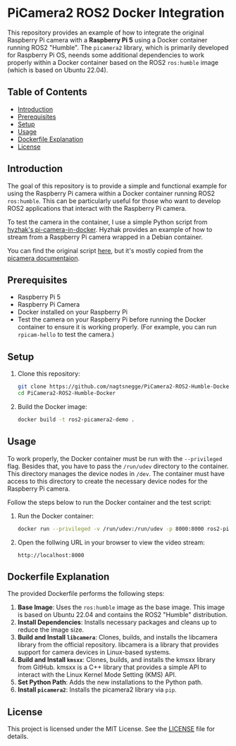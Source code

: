 # PiCamera2 ROS2 Docker Integration

This repository provides an example of how to integrate the original Raspberry Pi camera with a **Raspberry Pi 5** using a Docker container running ROS2 "Humble". The `picamera2` library, which is primarily developed for Raspberry Pi OS, neends some additional dependencies to work properly within a Docker container based on the ROS2 `ros:humble` image (which is based on Ubuntu 22.04).


## Table of Contents
- [Introduction](#introduction)
- [Prerequisites](#prerequisites)
- [Setup](#setup)
- [Usage](#usage)
- [Dockerfile Explanation](#dockerfile-explanation)
- [License](#license)

## Introduction
The goal of this repository is to provide a simple and functional example for using the Raspberry Pi camera within a Docker container running ROS2 `ros:humble`. This can be particularly useful for those who want to develop ROS2 applications that interact with the Raspberry Pi camera.

To test the camera in the container, I use a simple Python script from [hyzhak's pi-camera-in-docker](https://github.com/hyzhak/pi-camera-in-docker). Hyzhak provides an example of how to stream from a Raspberry Pi camera wrapped in a Debian container. 

You can find the original script [here](https://github.com/hyzhak/pi-camera-in-docker/blob/main/pi_camera_in_docker/main.py), but it's mostly copied from the [picamera documentaion](https://picamera.readthedocs.io/en/release-1.13/recipes2.html).

## Prerequisites
- Raspberry Pi 5
- Raspberry Pi Camera
- Docker installed on your Raspberry Pi
- Test the camera on your Raspberry Pi before running the Docker container to ensure it is working properly. (For example, you can run `rpicam-hello` to test the camera.)

## Setup
1. Clone this repository:
    ```sh
    git clone https://github.com/nagtsnegge/PiCamera2-ROS2-Humble-Docker.git
    cd PiCamera2-ROS2-Humble-Docker
    ```

2. Build the Docker image:
    ```sh
    docker build -t ros2-picamera2-demo .
    ```

## Usage
To work properly, the Docker container must be run with the `--privileged` flag. Besides that, you have to pass the `/run/udev` directory to the container. This directory manages the device nodes in `/dev`. The container must have access to this directory to create the necessary device nodes for the Raspberry Pi camera.

Follow the steps below to run the Docker container and the test script:
1. Run the Docker container:
    ```sh
    docker run --privileged -v /run/udev:/run/udev -p 8000:8000 ros2-picamera2-demo
    ```
2. Open the follwing URL in your browser to view the video stream:
    ```
    http://localhost:8000
    ```

## Dockerfile Explanation
The provided Dockerfile performs the following steps:
1. **Base Image**: Uses the `ros:humble` image as the base image. This image is based on Ubuntu 22.04 and contains the ROS2 "Humble" distribution.
2. **Install Dependencies**: Installs necessary packages and cleans up to reduce the image size.
3. **Build and Install `libcamera`**: Clones, builds, and installs the libcamera library from the official repository. libcamera is a library that provides support for camera devices in Linux-based systems.
4. **Build and Install `kmsxx`**: Clones, builds, and installs the kmsxx library from GitHub. kmsxx is a C++ library that provides a simple API to interact with the Linux Kernel Mode Setting (KMS) API.
5. **Set Python Path**: Adds the new installations to the Python path.
6. **Install `picamera2`**: Installs the picamera2 library via `pip`.

## License
This project is licensed under the MIT License. See the [LICENSE](LICENSE) file for details.
